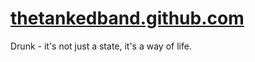 # <a href="https://thetankedband.github.com" target="_blank">thetankedband.github.com</a>
Drunk - it's not just a state, it's a way of life.
